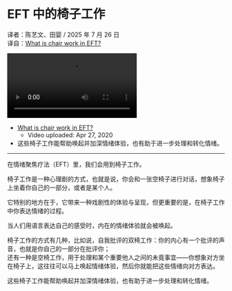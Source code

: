 # EFT 中的椅子工作
译者：陈艺文、田婴 / 2025 年 7 月 26 日  
译自：[What is chair work in EFT?](https://youtube.com/watch?v=5OIy0Fdg3Ko)  

<div class="video-wrapper"><video src="/assets/files/eft_chair_works.mp4" controls playsinline></video></div>

- [What is chair work in EFT?](https://youtube.com/watch?v=5OIy0Fdg3Ko)
  - Video uploaded: Apr 27, 2020
- 这些椅子工作能帮助唤起并加深情绪体验，也有助于进一步处理和转化情绪。

---

在情绪聚焦疗法（EFT）里，我们会用到椅子工作。

椅子工作是一种心理剧的方式，也就是说，你会和一张空椅子进行对话，想象椅子上坐着你自己的一部分，或者是某个人。

它特别的地方在于，它带来一种戏剧性的体验与呈现，但更重要的是，在椅子工作中你表达情绪的过程。

当人们用语言表达自己的感受时，内在的情绪体验就会被唤起。

椅子工作的方式有几种，比如说，自我批评的双椅工作：你的内心有一个批评的声音，也就是你自己的一部分在批评你；  
还有一种是空椅工作，用于处理和某个重要他人之间的未竟事宜——你想象对方坐在椅子上，这往往可以马上唤起情绪体验，然后你就能把这些情绪向对方表达。

这些椅子工作能帮助唤起并加深情绪体验，也有助于进一步处理和转化情绪。

